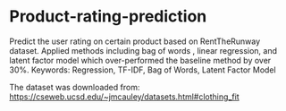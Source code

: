 # Product-rating-prediction

Predict the user rating on certain product based on RentTheRunway dataset. Applied methods including bag of words , linear regression, and latent factor model which over-performed the baseline method by over 30%.
Keywords: Regression, TF-IDF, Bag of Words, Latent Factor Model

The dataset was downloaded from: https://cseweb.ucsd.edu/~jmcauley/datasets.html#clothing_fit
